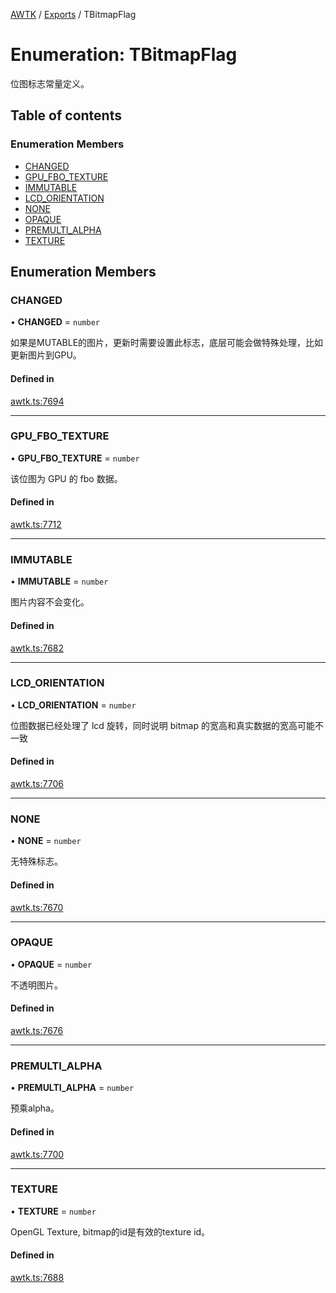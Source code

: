 [AWTK](../README.md) / [Exports](../modules.md) / TBitmapFlag

# Enumeration: TBitmapFlag

位图标志常量定义。

## Table of contents

### Enumeration Members

- [CHANGED](TBitmapFlag.md#changed)
- [GPU\_FBO\_TEXTURE](TBitmapFlag.md#gpu_fbo_texture)
- [IMMUTABLE](TBitmapFlag.md#immutable)
- [LCD\_ORIENTATION](TBitmapFlag.md#lcd_orientation)
- [NONE](TBitmapFlag.md#none)
- [OPAQUE](TBitmapFlag.md#opaque)
- [PREMULTI\_ALPHA](TBitmapFlag.md#premulti_alpha)
- [TEXTURE](TBitmapFlag.md#texture)

## Enumeration Members

### CHANGED

• **CHANGED** = `number`

如果是MUTABLE的图片，更新时需要设置此标志，底层可能会做特殊处理，比如更新图片到GPU。

#### Defined in

[awtk.ts:7694](https://github.com/zlgopen/awtk-binding/blob/c57d9273/tools/code_gen/js/output/awtk.ts#L7694)

___

### GPU\_FBO\_TEXTURE

• **GPU\_FBO\_TEXTURE** = `number`

该位图为 GPU 的 fbo 数据。

#### Defined in

[awtk.ts:7712](https://github.com/zlgopen/awtk-binding/blob/c57d9273/tools/code_gen/js/output/awtk.ts#L7712)

___

### IMMUTABLE

• **IMMUTABLE** = `number`

图片内容不会变化。

#### Defined in

[awtk.ts:7682](https://github.com/zlgopen/awtk-binding/blob/c57d9273/tools/code_gen/js/output/awtk.ts#L7682)

___

### LCD\_ORIENTATION

• **LCD\_ORIENTATION** = `number`

位图数据已经处理了 lcd 旋转，同时说明 bitmap 的宽高和真实数据的宽高可能不一致

#### Defined in

[awtk.ts:7706](https://github.com/zlgopen/awtk-binding/blob/c57d9273/tools/code_gen/js/output/awtk.ts#L7706)

___

### NONE

• **NONE** = `number`

无特殊标志。

#### Defined in

[awtk.ts:7670](https://github.com/zlgopen/awtk-binding/blob/c57d9273/tools/code_gen/js/output/awtk.ts#L7670)

___

### OPAQUE

• **OPAQUE** = `number`

不透明图片。

#### Defined in

[awtk.ts:7676](https://github.com/zlgopen/awtk-binding/blob/c57d9273/tools/code_gen/js/output/awtk.ts#L7676)

___

### PREMULTI\_ALPHA

• **PREMULTI\_ALPHA** = `number`

预乘alpha。

#### Defined in

[awtk.ts:7700](https://github.com/zlgopen/awtk-binding/blob/c57d9273/tools/code_gen/js/output/awtk.ts#L7700)

___

### TEXTURE

• **TEXTURE** = `number`

OpenGL Texture, bitmap的id是有效的texture id。

#### Defined in

[awtk.ts:7688](https://github.com/zlgopen/awtk-binding/blob/c57d9273/tools/code_gen/js/output/awtk.ts#L7688)

